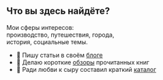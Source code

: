 Что вы здесь найдёте?
-
Мои сферы интересов: </br>производство, путешествия, города, </br>история, социальные темы.
* 📔 Пишу статьи в своём [блоге](./blog)
* 🔎 Делаю короткие [обзоры](./bookreview) прочитанных книг
* 🧀 Ради любви к сыру составил краткий [каталог](./cheese)
